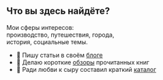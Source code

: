 Что вы здесь найдёте?
-
Мои сферы интересов: </br>производство, путешествия, города, </br>история, социальные темы.
* 📔 Пишу статьи в своём [блоге](./blog)
* 🔎 Делаю короткие [обзоры](./bookreview) прочитанных книг
* 🧀 Ради любви к сыру составил краткий [каталог](./cheese)
